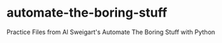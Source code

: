 # automate-the-boring-stuff
Practice Files from Al Sweigart's Automate The Boring Stuff with Python
